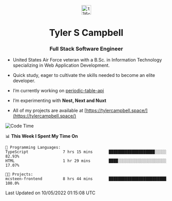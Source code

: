 <p align="center">
<a href="https://www.linkedin.com/in/t36campbell" target="blank"><img align="center" src="https://ik.imagekit.io/t36campbell/Portfolio/linkedin.png.original_m8bbGgPh6.png" alt="t36campbell" height="30" width="30" /></a>
</p>
<h1 align="center">Tyler S Campbell</h1>
<h3 align="center">Full Stack Software Engineer</h3>

* United States Air Force veteran with a B.Sc. in Information Technology specializing in Web Application Development. 

* Quick study, eager to cultivate the skills needed to become an elite developer.

* I’m currently working on [periodic-table-api](https://github.com/t36campbell/periodic-table-api)

* I’m experimenting with **Nest, Next and Nuxt**

* All of my projects are available at [https://tylercampbell.space/](https://tylercampbell.space/)

<!--START_SECTION:waka-->
![Code Time](http://img.shields.io/badge/Code%20Time-1%2C622%20hrs%2013%20mins-blue)

📊 **This Week I Spent My Time On** 

```text
💬 Programming Languages: 
TypeScript               7 hrs 15 mins       ████████████████████░░░░░   82.93% 
HTML                     1 hr 29 mins        ████░░░░░░░░░░░░░░░░░░░░░   17.07%

🐱‍💻 Projects: 
mcsteen-frontend         8 hrs 44 mins       █████████████████████████   100.0%

```


 Last Updated on 10/05/2022 01:15:08 UTC
<!--END_SECTION:waka-->
